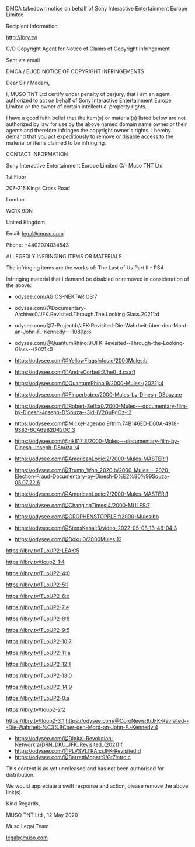DMCA takedown notice on behalf of Sony Interactive Entertainment Europe Limited

Recipient Information

http://lbry.tv/

C/O Copyright Agent for Notice of Claims of Copyright Infringement

Sent via email

DMCA / EUCD NOTICE OF COPYRIGHT INFRINGEMENTS

Dear Sir / Madam,

I, MUSO TNT Ltd certify under penalty of perjury, that I am an agent authorized to act on behalf of Sony Interactive Entertainment Europe Limited or the owner of certain intellectual property rights.

I have a good faith belief that the item(s) or material(s) listed below are not authorized by law for use by the above named domain name owner or their agents and therefore infringes the copyright owner's rights. I hereby demand that you act expeditiously to remove or disable access to the material or items claimed to be infringing.

CONTACT INFORMATION

Sony Interactive Entertainment Europe Limited
C/- Muso TNT Ltd

1st Floor

207-215 Kings Cross Road

London

WC1X 9DN

United Kingdom

Email: legal@muso.com

Phone: +4402074034543

ALLEGEDLY INFRINGING ITEMS OR MATERIALS

The infringing items are the works of: The Last of Us Part II - PS4.

Infringing material that I demand be disabled or removed in consideration of the above:
- odysee.com/AGIOS-NEKTARIOS:7
- odysee.com/@Documentary-Archive:0/JFK.Revisited.Through.The.Looking.Glass.20211:d
- odysee.com/@Z-Project:b/JFK-Revisited-Die-Wahrheit-über-den-Mord-an-John-F.-Kennedy---1080p:6
- odysee.com/@QuantumRhino:9/JFK-Revisited--Through-the-Looking-Glass--(2021):0

- https://odysee.com/@YellowFlagsInfos:e/2000Mules:b
- https://odysee.com/@AndreCorbeil:2/he0_d.caa:1
- https://odysee.com/@QuantumRhino:9/2000-Mules-(2022):4
- https://odysee.com/@Fingerbob:c/2000-Mules-by-Dinesh-DSouza:e
- https://odysee.com/@Robert-Self:a0/2000-Mules---documentary-film-by-Dinesh-Joseph-D'Souza--3idHV2GuPgOz-:2
- https://odysee.com/@MickeHagenbo:9/trim.74B146ED-D60A-4918-9382-6CA69B2D42DC:3
- https://odysee.com/@rik617:8/2000-Mules---documentary-film-by-Dinesh-Joseph-DSouza-:4
- https://odysee.com/@AmericanLogic:2/2000-Mules-MASTER:1
- https://odysee.com/@Trump_Won_2020:b/2000-Mules---2020-Election-Fraud-Documentary-by-Dinesh-D%E2%80%99Souza-05.07.22:6
- https://odysee.com/@AmericanLogic:2/2000-Mules-MASTER:1
- https://odysee.com/@ChangingTimes:4/2000-MULES:7
- https://odysee.com/@GROPHENSTOPPLE:f/2000-Mules:bb
- https://odysee.com/@StensKanal:3/video_2022-05-08_13-46-04:3
- https://odysee.com/@Doku:0/2000Mules:12

https://lbry.tv/TLoUP2-LEAK:5

https://lbry.tv/tloup2-1:4

https://lbry.tv/TLoUP2-4:0

https://lbry.tv/TLoUP2-5:1

https://lbry.tv/TLoUP2-6:d

https://lbry.tv/TLoUP2-7:e

https://lbry.tv/TLoUP2-8:8

https://lbry.tv/TLoUP2-9:5

https://lbry.tv/TLoUP2-10:7

https://lbry.tv/TLoUP2-11:a

https://lbry.tv/TLoUP2-12:1

https://lbry.tv/TLoUP2-13:0

https://lbry.tv/TLoUP2-14:9

https://lbry.tv/TLoUP2-0:a

https://lbry.tv/tloup2-2:2

https://lbry.tv/tloup2-3:1
https://odysee.com/@CoroNews:9/JFK-Revisited---Die-Wahrheit-%C3%BCber-den-Mord-an-John-F.-Kennedy:4
- https://odysee.com/@Digital-Revolution-Network:a/DRN_DKU_JFK_Revisited_(2021):f 
- https://odysee.com/@PLVSVLTRA:c/JFK-Revisited:d
- https://odysee.com/@BarrettMopar:9/Gt7intro:c


This content is as yet unreleased and has not been authorised for distribution.

We would appreciate a swift response and action, please remove the above link(s).

Kind Regards,

MUSO TNT Ltd , 12 May 2020

Muso Legal Team

legal@muso.com
